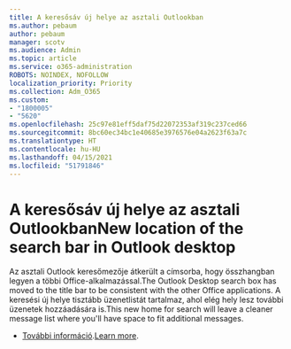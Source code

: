 ```yaml
---
title: A keresősáv új helye az asztali Outlookban
ms.author: pebaum
author: pebaum
manager: scotv
ms.audience: Admin
ms.topic: article
ms.service: o365-administration
ROBOTS: NOINDEX, NOFOLLOW
localization_priority: Priority
ms.collection: Adm_O365
ms.custom:
- "1800005"
- "5620"
ms.openlocfilehash: 25c97e81eff5daf75d22072353af319c237ced66
ms.sourcegitcommit: 8bc60ec34bc1e40685e3976576e04a2623f63a7c
ms.translationtype: HT
ms.contentlocale: hu-HU
ms.lasthandoff: 04/15/2021
ms.locfileid: "51791846"
---
```

# <a name="new-location-of-the-search-bar-in-outlook-desktop"></a><span data-ttu-id="d33ce-102">A keresősáv új helye az asztali Outlookban</span><span class="sxs-lookup"><span data-stu-id="d33ce-102">New location of the search bar in Outlook desktop</span></span>

<span data-ttu-id="d33ce-103">Az asztali Outlook keresőmezője átkerült a címsorba, hogy összhangban legyen a többi Office-alkalmazással.</span><span class="sxs-lookup"><span data-stu-id="d33ce-103">The Outlook Desktop search box has moved to the title bar to be consistent with the other Office applications.</span></span> <span data-ttu-id="d33ce-104">A keresési új helye tisztább üzenetlistát tartalmaz, ahol elég hely lesz további üzenetek hozzáadására is.</span><span class="sxs-lookup"><span data-stu-id="d33ce-104">This new home for search will leave a cleaner message list where you'll have space to fit additional messages.</span></span>
- <span data-ttu-id="d33ce-105">[További információ](https://support.microsoft.com/hu-HU/office/96fee452-80cd-492d-a35c-5c37584b416b).</span><span class="sxs-lookup"><span data-stu-id="d33ce-105">[Learn more](https://support.microsoft.com/hu-HU/office/96fee452-80cd-492d-a35c-5c37584b416b).</span></span>
